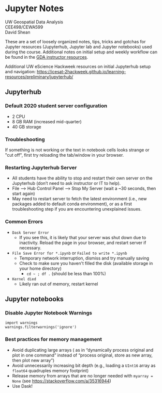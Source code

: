 # Jupyter Notes
UW Geospatial Data Analysis  
CEE498/CEWA599  
David Shean  

These are a set of loosely organized notes, tips, tricks and gotchas for Jupyter resources (Jupyterhub, Jupyter lab and Jupyter notebooks) used during the course.  Additional notes on initial setup and weekly workflow can be found in the [GDA instructor resources](https://github.com/UW-GDA/gda_2020/tree/master/resources/instructors).

Additional UW eScience Hackweek resources on initial Jupyterhub setup and navigation:
https://icesat-2hackweek.github.io/learning-resources/preliminary/jupyterhub/

## Jupyterhub

### Default 2020 student server configuration
* 2 CPU
* 8 GB RAM (increased mid-quarter)
* 40 GB storage

### Troubleshooting 

If something is not working or the text in notebook cells looks strange or "cut off", first try reloading the tab/window in your browser.

### Restarting Jupyterhub Server
* All students have the ability to stop and restart their own server on the Jupyterhub (don’t need to ask instructor or IT to help).
* File --> Hub Control Panel --> Stop My Server (wait a ~30 seconds, then start again)
* May need to restart server to fetch the latest environment (i.e., new packages added to default conda environment), or as a first troubleshooting step if you are encountering unexplained issues.

### Common Errors
* `Dask Server Error`
    * If you see this, it is likely that your server was shut down due to inactivity.  Reload the page in your browser, and restart server if necessary.
* `File Save Error for *.ipynb` or `Failed to write *.ipynb`
    * Temporary network interruption, dismiss and try manually saving
    * Check to make sure you haven't filled the disk (available storage in your home directory)
        * `cd ~ ; df .` (should be less than 100%)
* `Kernel died`
    * Likely ran out of memory, restart kernel

## Jupyter notebooks

### Disable Jupyter Notebook Warnings
```
import warnings
warnings.filterwarnings('ignore')
```

### Best practices for memory management
* Avoid duplicating large arrays ( as in “dynamically process original and plot in one command” instead of “process original, store as new array, then plot new array”)
* Avoid unnecessarily increasing bit depth (e.g., loading a `UInt16` array as `float64` quadruples memory footprint)
* Release memory from arrays that are no longer needed with `myarray = None` (see https://stackoverflow.com/a/35316944)
* Use Dask!

